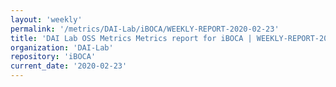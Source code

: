 ```yaml
---
layout: 'weekly'
permalink: '/metrics/DAI-Lab/iBOCA/WEEKLY-REPORT-2020-02-23'
title: 'DAI Lab OSS Metrics Metrics report for iBOCA | WEEKLY-REPORT-2020-02-23'
organization: 'DAI-Lab'
repository: 'iBOCA'
current_date: '2020-02-23'
---
```

